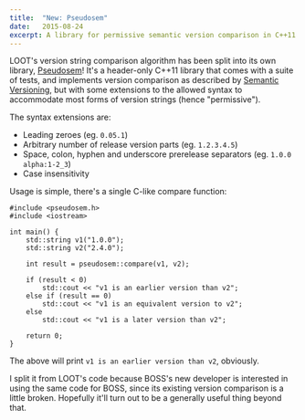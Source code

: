 ```yaml
---
title:  "New: Pseudosem"
date:   2015-08-24
excerpt: A library for permissive semantic version comparison in C++11.
---
```


LOOT's version string comparison algorithm has been split into its own library, [Pseudosem](https://github.com/Ortham/pseudosem)! It's a header-only C++11 library that comes with a suite of tests, and implements version comparison as described by [Semantic Versioning](http://semver.org/), but with some extensions to the allowed syntax to accommodate most forms of version strings (hence "permissive").

The syntax extensions are:

* Leading zeroes (eg. `0.05.1`)
* Arbitrary number of release version parts (eg. `1.2.3.4.5`)
* Space, colon, hyphen and underscore prerelease separators (eg. `1.0.0 alpha:1-2_3`)
* Case insensitivity

Usage is simple, there's a single C-like compare function:

```
#include <pseudosem.h>
#include <iostream>

int main() {
    std::string v1("1.0.0");
    std::string v2("2.4.0");

    int result = pseudosem::compare(v1, v2);

    if (result < 0)
        std::cout << "v1 is an earlier version than v2";
    else if (result == 0)
        std::cout << "v1 is an equivalent version to v2";
    else
        std::cout << "v1 is a later version than v2";

    return 0;
}
```

The above will print `v1 is an earlier version than v2`, obviously.

I split it from LOOT's code because BOSS's new developer is interested in using the same code for BOSS, since its existing version comparison is a little broken. Hopefully it'll turn out to be a generally useful thing beyond that.
